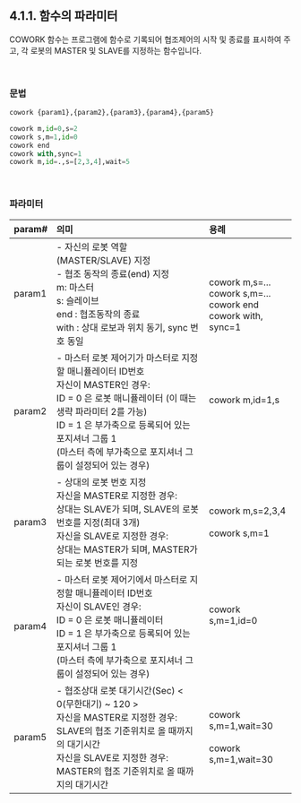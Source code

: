 ﻿## 4.1.1. 함수의 파라미터


COWORK 함수는 프로그램에 함수로 기록되어 협조제어의 시작 및 종료를 표시하여 주고, 각 로봇의 MASTER 및 SLAVE를 지정하는 함수입니다.  

<br>

### 문법

```python
cowork {param1},{param2},{param3},{param4},{param5}

cowork m,id=0,s=2   
cowork s,m=1,id=0
cowork end
cowork with,sync=1
cowork m,id=.,s=[2,3,4],wait=5
```

<br>

### 파라미터
| param# | 의미 | 용례 |
| :--- | :--- | :--- |
| param1| - 자신의 로봇 역할 (MASTER/SLAVE) 지정 <br>- 협조 동작의 종료(end) 지정 <br> m: 마스터 <br> s: 슬레이브 <br> end : 협조동작의 종료 <br> with : 상대 로보과 위치 동기, sync 번호 동일| <br> <br> cowork m,s=... <br> cowork s,m=... <br> cowork end <br> cowork with, sync=1 |
| param2 | - 마스터 로봇 제어기가 마스터로 지정할 매니퓰레이터 ID번호  <br>  자신이 MASTER인 경우: 	 <br>ID = 0 은 로봇 매니퓰레이터 (이 때는 생략 파라미터 2를 가능) <br>  ID = 1 은 부가축으로 등록되어 있는 포지셔너 그룹 1 <br> (마스터 측에 부가축으로 포지셔너 그룹이 설정되어 있는 경우)|cowork m,id=1,s  <br> <br> <br>|
| param3 | - 상대의 로봇 번호 지정 <Br> 자신을 MASTER로 지정한 경우:   	 <br> 상대는 SLAVE가 되며, SLAVE의 로봇 번호를 지정(최대 3개) <br> 자신을 SLAVE로 지정한 경우:	<br> 상대는 MASTER가 되며, MASTER가 되는 로봇 번호를 지정 | cowork m,s=2,3,4 <Br> <Br>cowork s,m=1 |
| param4 | - 마스터 로봇 제어기에서 마스터로 지정할 매니퓰레이터 ID번호 <br> 자신이 SLAVE인 경우: <br> ID = 0 은 로봇 매니퓰레이터  <br>     ID = 1 은 부가축으로 등록되어 있는 포지셔너 그룹 1 <Br>  (마스터 측에 부가축으로 포지셔너 그룹이 설정되어 있는 경우)  | cowork s,m=1,id=0  <br> <br> <br>|
| param5 | - 협조상대 로봇 대기시간(Sec) < 0(무한대기) ~ 120 > <Br> 자신을 MASTER로 지정한 경우:  <br> SLAVE의 협조 기준위치로 올 때까지의 대기시간 <br> 자신을 SLAVE로 지정한 경우: 	 <br> MASTER의 협조 기준위치로 올 때까지의 대기시간  | cowork s,m=1,wait=30 <Br> <Br>cowork s,m=1,wait=30 |


